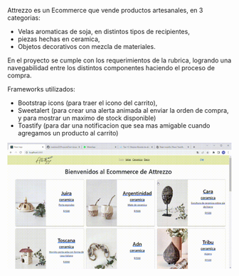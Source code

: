 Attrezzo es un Ecommerce que vende productos artesanales, en 3 categorias:
- Velas aromaticas de soja, en distintos tipos de recipientes,
- piezas hechas en ceramica,
- Objetos decorativos con mezcla de materiales.

En el proyecto se cumple con los requerimientos de la rubrica, logrando una navegabilidad entre los distintos componentes haciendo el proceso de compra.

Frameworks utilizados:
- Bootstrap icons (para traer el icono del carrito),
- Sweetalert (para crear una alerta animada al enviar la orden de compra, y para mostrar un maximo de stock disponible)
- Toastify (para dar una notificacion que sea mas amigable cuando agregamos un producto al carrito)

![Alt Text](./navegabilidad.gif)